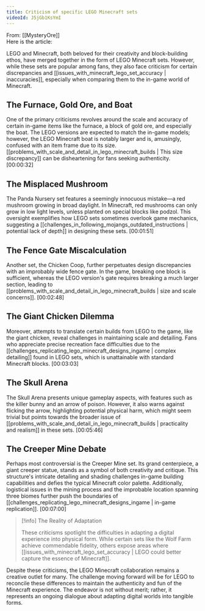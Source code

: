 ```yaml
---
title: Criticism of specific LEGO Minecraft sets
videoId: J5jGb1KsYmI
---
```


From: [[MysteryOre]] <br/> 
Here is the article:

LEGO and Minecraft, both beloved for their creativity and block-building ethos, have merged together in the form of LEGO Minecraft sets. However, while these sets are popular among fans, they also face criticism for certain discrepancies and [[issues_with_minecraft_lego_set_accuracy | inaccuracies]], especially when comparing them to the in-game world of Minecraft.

## The Furnace, Gold Ore, and Boat

One of the primary criticisms revolves around the scale and accuracy of certain in-game items like the furnace, a block of gold ore, and especially the boat. The LEGO versions are expected to match the in-game models; however, the LEGO Minecraft boat is notably larger and is, amusingly, confused with an item frame due to its size. [[problems_with_scale_and_detail_in_lego_minecraft_builds | This size discrepancy]] can be disheartening for fans seeking authenticity. <a class="yt-timestamp" data-t="00:00:32">[00:00:32]</a>

## The Misplaced Mushroom

The Panda Nursery set features a seemingly innocuous mistake—a red mushroom growing in broad daylight. In Minecraft, red mushrooms can only grow in low light levels, unless planted on special blocks like podzol. This oversight exemplifies how LEGO sets sometimes overlook game mechanics, suggesting a [[challenges_in_following_mojangs_outdated_instructions | potential lack of depth]] in designing these sets. <a class="yt-timestamp" data-t="00:01:51">[00:01:51]</a> 

## The Fence Gate Miscalculation

Another set, the Chicken Coop, further perpetuates design discrepancies with an improbably wide fence gate. In the game, breaking one block is sufficient, whereas the LEGO version's gate requires breaking a much larger section, leading to [[problems_with_scale_and_detail_in_lego_minecraft_builds | size and scale concerns]]. <a class="yt-timestamp" data-t="00:02:48">[00:02:48]</a>

## The Giant Chicken Dilemma

Moreover, attempts to translate certain builds from LEGO to the game, like the giant chicken, reveal challenges in maintaining scale and detailing. Fans who appreciate precise recreation face difficulties due to the [[challenges_replicating_lego_minecraft_designs_ingame | complex detailing]] found in LEGO sets, which is unattainable with standard Minecraft blocks. <a class="yt-timestamp" data-t="00:03:03">[00:03:03]</a>

## The Skull Arena

The Skull Arena presents unique gameplay aspects, with features such as the killer bunny and an arrow of poison. However, it also warns against flicking the arrow, highlighting potential physical harm, which might seem trivial but points towards the broader issue of [[problems_with_scale_and_detail_in_lego_minecraft_builds | practicality and realism]] in these sets. <a class="yt-timestamp" data-t="00:05:46">[00:05:46]</a>

## The Creeper Mine Debate

Perhaps most controversial is the Creeper Mine set. Its grand centerpiece, a giant creeper statue, stands as a symbol of both creativity and critique. This structure's intricate detailing and shading challenges in-game building capabilities and defies the typical Minecraft color palette. Additionally, logistical issues in the mining process and the improbable location spanning three biomes further push the boundaries of [[challenges_replicating_lego_minecraft_designs_ingame | in-game replication]]. <a class="yt-timestamp" data-t="00:07:00">[00:07:00]</a>

> [!info] The Reality of Adaptation
> 
> These criticisms spotlight the difficulties in adapting a digital experience into physical form. While certain sets like the Wolf Farm achieve commendable fidelity, others expose areas where [[issues_with_minecraft_lego_set_accuracy | LEGO could better capture the essence of Minecraft]].

Despite these criticisms, the LEGO Minecraft collaboration remains a creative outlet for many. The challenge moving forward will be for LEGO to reconcile these differences to maintain the authenticity and fun of the Minecraft experience. The endeavor is not without merit; rather, it represents an ongoing dialogue about adapting digital worlds into tangible forms.